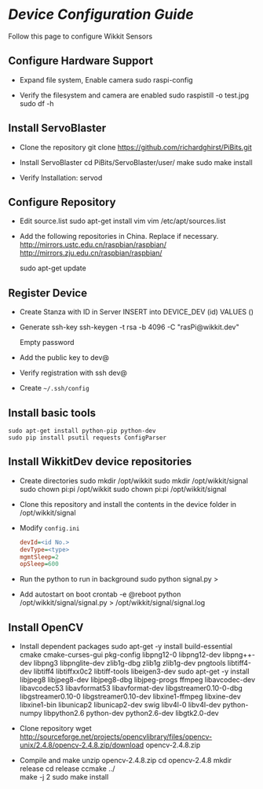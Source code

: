 # _Device Configuration Guide_

Follow this page to configure Wikkit Sensors

## Configure Hardware Support
  - Expand file system, Enable camera
    sudo raspi-config

  - Verify the filesystem and camera are enabled
    sudo raspistill -o test.jpg
    sudo df -h

## Install ServoBlaster
  - Clone the repository 
    git clone https://github.com/richardghirst/PiBits.git

  - Install ServoBlaster
    cd PiBits/ServoBlaster/user/
    make
    sudo make install

  - Verify Installation:
    servod

## Configure Repository
  - Edit source.list
    sudo apt-get install vim
    vim /etc/apt/sources.list

  - Add the following repositories in China. Replace if necessary. 
    http://mirrors.ustc.edu.cn/raspbian/raspbian/
    http://mirrors.zju.edu.cn/raspbian/raspbian/

    sudo apt-get update

## Register Device
  - Create Stanza with ID in Server 
    INSERT into DEVICE_DEV (id) VALUES (<id No.>)

  - Generate ssh-key 
    ssh-keygen -t rsa -b 4096 -C "rasPi<id No.>@wikkit.dev"
    
    Empty password
    
  - Add the public key to dev@<server IP>

  - Verify registration with
    ssh dev@<server IP>
    
  - Create `~/.ssh/config`
        

## Install basic tools
    sudo apt-get install python-pip python-dev
    sudo pip install psutil requests ConfigParser

## Install WikkitDev device repositories
  - Create directories
    sudo mkdir /opt/wikkit
    sudo mkdir /opt/wikkit/signal
    sudo chown pi:pi /opt/wikkit
    sudo chown pi:pi /opt/wikkit/signal

  - Clone this repository and install the contents in the device folder in /opt/wikkit/signal
    
  - Modify `config.ini`
    ```ini
    devId=<id No.>
    devType=<type>
    mgmtSleep=2
    opSleep=600
    ```
    
  - Run the python to run in background
        sudo python signal.py >  

  - Add autostart on boot 
    crontab -e 
    @reboot python /opt/wikkit/signal/signal.py > /opt/wikkit/signal/signal.log

## Install OpenCV
  - Install dependent packages
    sudo apt-get -y install build-essential cmake cmake-curses-gui pkg-config libpng12-0 libpng12-dev libpng++-dev libpng3 libpnglite-dev zlib1g-dbg zlib1g zlib1g-dev pngtools libtiff4-dev libtiff4 libtiffxx0c2 libtiff-tools libeigen3-dev 
    sudo apt-get -y install libjpeg8 libjpeg8-dev libjpeg8-dbg libjpeg-progs ffmpeg libavcodec-dev libavcodec53 libavformat53 libavformat-dev libgstreamer0.10-0-dbg libgstreamer0.10-0 libgstreamer0.10-dev libxine1-ffmpeg libxine-dev libxine1-bin libunicap2 libunicap2-dev swig libv4l-0 libv4l-dev python-numpy libpython2.6 python-dev python2.6-dev libgtk2.0-dev 

  - Clone repository 
    wget http://sourceforge.net/projects/opencvlibrary/files/opencv-unix/2.4.8/opencv-2.4.8.zip/download opencv-2.4.8.zip
    
  - Compile and make
    unzip opencv-2.4.8.zip
    cd opencv-2.4.8
    mkdir release
    cd release
    ccmake ../    
    make -j 2
    sudo make install
